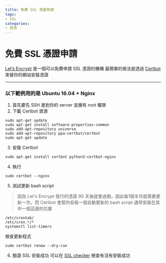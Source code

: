 ```yaml
---
title: 免費 SSL 憑證申請
tags:
- SSL
categories:
- 其他
---
```


# 免費 SSL 憑證申請

[Let’s Encrypt](https://letsencrypt.org/zh-tw/) 是一個可以免費申請 SSL 憑證的機構
最簡單的做法是透過 [Certbot](https://certbot.eff.org/) 來替你的網站安裝憑證

---

### 以下範例用的是 Ubuntu 16.04 + Nginx
1. 首先要先 SSH 進到你的 server 並擁有 root 權限
2. 下載 Certbot 資源
  ```shell=
  sudo apt-get update
  sudo apt-get install software-properties-common
  sudo add-apt-repository universe
  sudo add-apt-repository ppa:certbot/certbot
  sudo apt-get update
  ```
3. 安裝 Certbot
```shell=
sudo apt-get install certbot python3-certbot-nginx
```
4. 執行
```shell=
sudo certbot --nginx
```
5. 測試更新 bash script
> 因為 Let's Encrypt 發行的憑證 90 天後就會過期，因此每1個半月就需要更新一次，而 Certbot 會幫你安裝一個自動更新的 bash script
> 通常安裝在其中一個這邊的位置
  ```shell=
  /etc/crontab/
  /etc/cron.*/*
  systemctl list-timers
  ```
  檢查更新程式
  ```shell=
  sudo certbot renew --dry-run
  ```
6. 驗證 SSL 安裝成功
可以在 [SSL checker](https://www.sslshopper.com/ssl-checker.html) 檢查有沒有安裝成功
